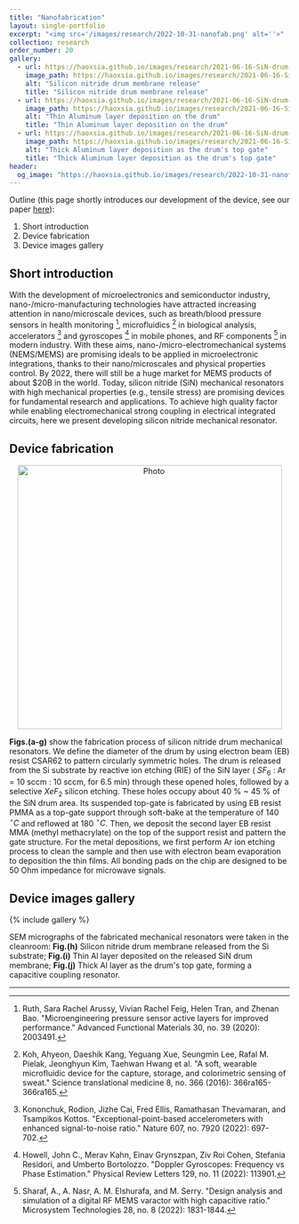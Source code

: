 ```yaml
---
title: "Nanofabrication"
layout: single-portfolio
excerpt: "<img src='/images/research/2022-10-31-nanofab.png' alt=''>"
collection: research
order_number: 20
gallery:
  - url: https://haoxsia.github.io/images/research/2021-06-16-SiN-drum-etch.png
    image_path: https://haoxsia.github.io/images/research/2021-06-16-SiN-drum-etch.png
    alt: "Silicon nitride drum membrane release"
    title: "Silicon nitride drum membrane release"
  - url: https://haoxsia.github.io/images/research/2021-06-16-SiN-drum-bottom.png
    image_path: https://haoxsia.github.io/images/research/2021-06-16-SiN-drum-bottom.png
    alt: "Thin Aluminum layer deposition on the drum"
    title: "Thin Aluminum layer deposition on the drum"
  - url: https://haoxsia.github.io/images/research/2021-06-16-SiN-drum-gate.png
    image_path: https://haoxsia.github.io/images/research/2021-06-16-SiN-drum-gate.png
    alt: "Thick Aluminum layer deposition as the drum's top gate"
    title: "Thick Aluminum layer deposition as the drum's top gate"
header: 
  og_image: "https://haoxsia.github.io/images/research/2022-10-31-nanofab.png"
---
```


Outline (this page shortly introduces our development of the device, see our paper [here](https://pubs.acs.org/doi/10.1021/acs.nanolett.1c01477)):

1. Short introduction
2. Device fabrication
3. Device images gallery

## Short introduction

With the development of microelectronics and semiconductor industry, nano-/micro-manufacturing technologies have attracted increasing attention in nano/microscale devices, such as breath/blood pressure sensors in health monitoring [^1], microfluidics [^2] in biological analysis, accelerators [^3] and gyroscopes [^4] in mobile phones, and RF components [^5] in modern industry. With these aims, nano-/micro-electromechanical systems (NEMS/MEMS) are promising ideals to be applied in microelectronic integrations, thanks to their nano/microscales and physical properties control. By 2022, there will still be a huge market for MEMS products of about $20B in the world. Today, silicon nitride (SiN) mechanical resonators with high mechanical properties (e.g., tensile stress) are promising devices for fundamental research and applications. To achieve high quality factor while enabling electromechanical strong coupling in electrical integrated circuits, here we present developing silicon nitride mechanical resonator.


## Device fabrication

<p align="center">
  <img src="https://haoxsia.github.io/images/research/2021-06-16-SiN-drum-nanofab.png?raw=true" alt="Photo" style="width: 475px;"/> 
</p>

**Figs.(a-g)** show the fabrication process of silicon nitride drum mechanical resonators. We define the diameter of the drum by using electron beam (EB) resist CSAR62 to pattern circularly symmetric holes. The drum is released from the Si substrate by reactive ion etching (RIE) of the SiN layer ( $SF_{6}$ : Ar = 10 sccm : 10 sccm, for 6.5 min) through these opened holes, followed by a selective $XeF_{2}$ silicon etching. These holes occupy about 40 % ~ 45 % of the SiN drum area. Its suspended top-gate is fabricated by using EB resist PMMA as a top-gate support through soft-bake at the temperature of 140 $^{\circ}C$ and reflowed at 180 $^{\circ}C$. Then, we deposit the second layer EB resist MMA (methyl methacrylate) on the top of the support resist and pattern the gate structure. For the metal depositions, we first perform Ar ion etching process to clean the sample and then use with electron beam evaporation to deposition the thin films. All bonding pads on the chip are designed to be 50 Ohm impedance for microwave signals.

## Device images gallery

{% include gallery %}

SEM micrographs of the fabricated mechanical resonators were taken in the cleanroom: **Fig.(h)** Silicon nitride drum membrane released from the Si substrate; **Fig.(i)** Thin Al layer deposited on the released SiN drum membrane; **Fig.(j)** Thick Al layer as the drum's top gate, forming a capacitive coupling resonator.

------

[^1]: Ruth, Sara Rachel Arussy, Vivian Rachel Feig, Helen Tran, and Zhenan Bao. "Microengineering pressure sensor active layers for improved performance." Advanced Functional Materials 30, no. 39 (2020): 2003491.
[^2]: Koh, Ahyeon, Daeshik Kang, Yeguang Xue, Seungmin Lee, Rafal M. Pielak, Jeonghyun Kim, Taehwan Hwang et al. "A soft, wearable microfluidic device for the capture, storage, and colorimetric sensing of sweat." Science translational medicine 8, no. 366 (2016): 366ra165-366ra165.
[^3]: Kononchuk, Rodion, Jizhe Cai, Fred Ellis, Ramathasan Thevamaran, and Tsampikos Kottos. "Exceptional-point-based accelerometers with enhanced signal-to-noise ratio." Nature 607, no. 7920 (2022): 697-702.
[^4]: Howell, John C., Merav Kahn, Einav Grynszpan, Ziv Roi Cohen, Stefania Residori, and Umberto Bortolozzo. "Doppler Gyroscopes: Frequency vs Phase Estimation." Physical Review Letters 129, no. 11 (2022): 113901.
[^5]: Sharaf, A., A. Nasr, A. M. Elshurafa, and M. Serry. "Design analysis and simulation of a digital RF MEMS varactor with high capacitive ratio." Microsystem Technologies 28, no. 8 (2022): 1831-1844.

